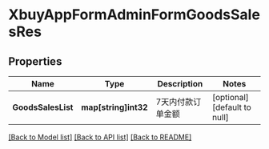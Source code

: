 # XbuyAppFormAdminFormGoodsSalesRes

## Properties
Name | Type | Description | Notes
------------ | ------------- | ------------- | -------------
**GoodsSalesList** | **map[string]int32** | 7天内付款订单金额 | [optional] [default to null]

[[Back to Model list]](../README.md#documentation-for-models) [[Back to API list]](../README.md#documentation-for-api-endpoints) [[Back to README]](../README.md)

